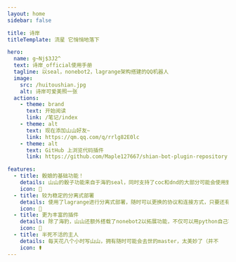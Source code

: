 ```yaml
---
layout: home
sidebar: false

title: 诗岸
titleTemplate: 流星 它悄悄地落下

hero:
  name: g~Nj$3J2^
  text: 诗岸_official使用手册
  tagline: 以seal，nonebot2，lagrange架构搭建的QQ机器人
  image:
    src: /huitoushian.jpg
    alt: 诗岸可爱美照一张
  actions:
    - theme: brand
      text: 开始阅读
      link: /笔记/index
    - theme: alt
      text: 现在添加山山好友~
      link: https://qm.qq.com/q/rrlg82E0lc
    - theme: alt
      text: GitHub 上浏览代码插件
      link: https://github.com/Maple127667/shian-bot-plugin-repository

features:
  - title: 骰娘的基础功能！
    details: 山山的骰子功能来自于海豹seal，同时支持了coc和dnd的大部分可能会使用到的功能，具体功能请查阅手册
    icon: 🎲
  - title: 较为稳定的分离式部署
    details: 使用了lagrange进行分离式部署，随时可以更换的协议和连接方式，只要还有能用的消息接收山山就会活着的！。
    icon: 📃
  - title: 更为丰富的插件
    details: 除了海豹，山山还额外搭载了nonebot2以拓展功能，不仅可以用python自己写插件，还能在nonebot2的插件商店选择更多的功能。
    icon: 🚀
  - title: 半死不活的主人
    details: 每天花八个小时写山山，拥有随时可能会去世的master，太美妙了（并不
    icon: ⚰︎
---
```


<HomePage />
